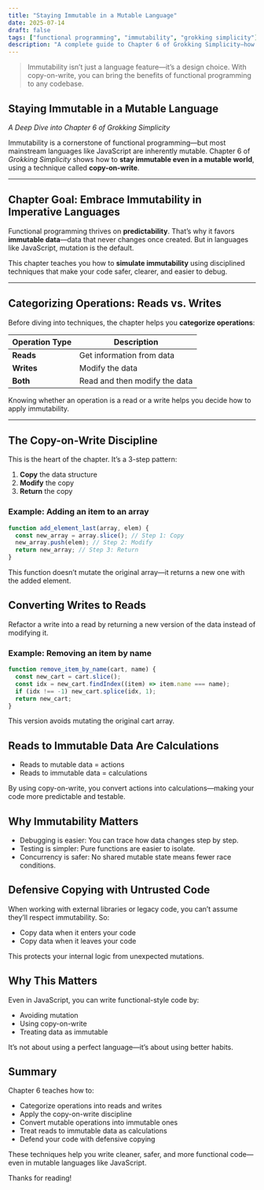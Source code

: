 ```yaml
---
title: "Staying Immutable in a Mutable Language"
date: 2025-07-14
draft: false
tags: ["functional programming", "immutability", "grokking simplicity"]
description: "A complete guide to Chapter 6 of Grokking Simplicity—how to apply immutability in JavaScript using copy-on-write discipline."
---
```


> Immutability isn’t just a language feature—it’s a design choice. With copy-on-write, you can bring the benefits of functional programming to any codebase.

## Staying Immutable in a Mutable Language

_A Deep Dive into Chapter 6 of Grokking Simplicity_

Immutability is a cornerstone of functional programming—but most mainstream languages like JavaScript are inherently mutable. Chapter 6 of _Grokking Simplicity_ shows how to **stay immutable even in a mutable world**, using a technique called **copy-on-write**.

---

## Chapter Goal: Embrace Immutability in Imperative Languages

Functional programming thrives on **predictability**. That’s why it favors **immutable data**—data that never changes once created. But in languages like JavaScript, mutation is the default.

This chapter teaches you how to **simulate immutability** using disciplined techniques that make your code safer, clearer, and easier to debug.

---

## Categorizing Operations: Reads vs. Writes

Before diving into techniques, the chapter helps you **categorize operations**:

| Operation Type | Description                   |
| -------------- | ----------------------------- |
| **Reads**      | Get information from data     |
| **Writes**     | Modify the data               |
| **Both**       | Read and then modify the data |

Knowing whether an operation is a read or a write helps you decide how to apply immutability.

---

## The Copy-on-Write Discipline

This is the heart of the chapter. It’s a 3-step pattern:

1. **Copy** the data structure
2. **Modify** the copy
3. **Return** the copy

### Example: Adding an item to an array

```javascript
function add_element_last(array, elem) {
  const new_array = array.slice(); // Step 1: Copy
  new_array.push(elem); // Step 2: Modify
  return new_array; // Step 3: Return
}
```

This function doesn’t mutate the original array—it returns a new one with the added element.

## Converting Writes to Reads

Refactor a write into a read by returning a new version of the data instead of modifying it.

### Example: Removing an item by name

```javascript
function remove_item_by_name(cart, name) {
  const new_cart = cart.slice();
  const idx = new_cart.findIndex((item) => item.name === name);
  if (idx !== -1) new_cart.splice(idx, 1);
  return new_cart;
}
```

This version avoids mutating the original cart array.

## Reads to Immutable Data Are Calculations

- Reads to mutable data = actions
- Reads to immutable data = calculations

By using copy-on-write, you convert actions into calculations—making your code more predictable and testable.

## Why Immutability Matters

- Debugging is easier: You can trace how data changes step by step.
- Testing is simpler: Pure functions are easier to isolate.
- Concurrency is safer: No shared mutable state means fewer race conditions.

## Defensive Copying with Untrusted Code

When working with external libraries or legacy code, you can’t assume they’ll respect immutability. So:

- Copy data when it enters your code
- Copy data when it leaves your code

This protects your internal logic from unexpected mutations.

## Why This Matters

Even in JavaScript, you can write functional-style code by:

- Avoiding mutation
- Using copy-on-write
- Treating data as immutable

It’s not about using a perfect language—it’s about using better habits.

## Summary

Chapter 6 teaches how to:

- Categorize operations into reads and writes
- Apply the copy-on-write discipline
- Convert mutable operations into immutable ones
- Treat reads to immutable data as calculations
- Defend your code with defensive copying

These techniques help you write cleaner, safer, and more functional code—even in mutable languages like JavaScript.

Thanks for reading!
